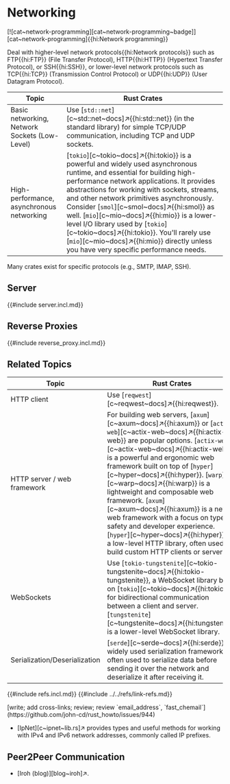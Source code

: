 # Networking

[![cat~network-programming][cat~network-programming~badge]][cat~network-programming]{{hi:Network programming}}

Deal with higher-level network protocols{{hi:Network protocols}} such as FTP{{hi:FTP}} (File Transfer Protocol), HTTP{{hi:HTTP}} (Hypertext Transfer Protocol), or SSH{{hi:SSH}}, or lower-level network protocols such as TCP{{hi:TCP}} (Transmission Control Protocol) or UDP{{hi:UDP}} (User Datagram Protocol).

| Topic | Rust Crates |
|---|---|
| Basic networking, Network Sockets (Low-Level) | Use [`std::net`][c~std::net~docs]↗{{hi:std::net}} (in the standard library) for simple TCP/UDP communication, including TCP and UDP sockets. |
| High-performance, asynchronous networking | [`tokio`][c~tokio~docs]↗{{hi:tokio}} is a powerful and widely used asynchronous runtime, and essential for building high-performance network applications. It provides abstractions for working with sockets, streams, and other network primitives asynchronously.  Consider [`smol`][c~smol~docs]↗{{hi:smol}} as well. [`mio`][c~mio~docs]↗{{hi:mio}} is a lower-level I/O library used by [`tokio`][c~tokio~docs]↗{{hi:tokio}}. You'll rarely use [`mio`][c~mio~docs]↗{{hi:mio}} directly unless you have very specific performance needs. |

Many crates exist for specific protocols (e.g., SMTP, IMAP, SSH).

## Server

{{#include server.incl.md}}

## Reverse Proxies

{{#include reverse_proxy.incl.md}}

## Related Topics

| Topic | Rust Crates |
|---|---|
| HTTP client | Use [`reqwest`][c~reqwest~docs]↗{{hi:reqwest}}. |
| HTTP server / web framework | For building web servers, [`axum`][c~axum~docs]↗{{hi:axum}} or [`actix-web`][c~actix-web~docs]↗{{hi:actix-web}} are popular options. [`actix-web`][c~actix-web~docs]↗{{hi:actix-web}} is a powerful and ergonomic web framework built on top of [`hyper`][c~hyper~docs]↗{{hi:hyper}}. [`warp`][c~warp~docs]↗{{hi:warp}} is a lightweight and composable web framework. [`axum`][c~axum~docs]↗{{hi:axum}} is a newer web framework with a focus on type safety and developer experience. [`hyper`][c~hyper~docs]↗{{hi:hyper}} is a low-level HTTP library, often used to build custom HTTP clients or servers. |
| WebSockets | Use [`tokio-tungstenite`][c~tokio-tungstenite~docs]↗{{hi:tokio-tungstenite}}, a WebSocket library built on [`tokio`][c~tokio~docs]↗{{hi:tokio}}, for bidirectional communication between a client and server. [`tungstenite`][c~tungstenite~docs]↗{{hi:tungstenite}} is a lower-level WebSocket library. |
| Serialization/Deserialization | [`serde`][c~serde~docs]↗{{hi:serde}} is a widely used serialization framework, often used to serialize data before sending it over the network and deserialize it after receiving it. |

{{#include refs.incl.md}}
{{#include ../../refs/link-refs.md}}

<div class="hidden">
[write; add cross-links; review; review `email_address`, `fast_chemail`](https://github.com/john-cd/rust_howto/issues/944)

- [IpNet][c~ipnet~lib.rs]↗ provides types and useful methods for working with IPv4 and IPv6 network addresses, commonly called IP prefixes.

## Peer2Peer Communication

- [Iroh (blog)][blog~iroh]↗.

</div>
